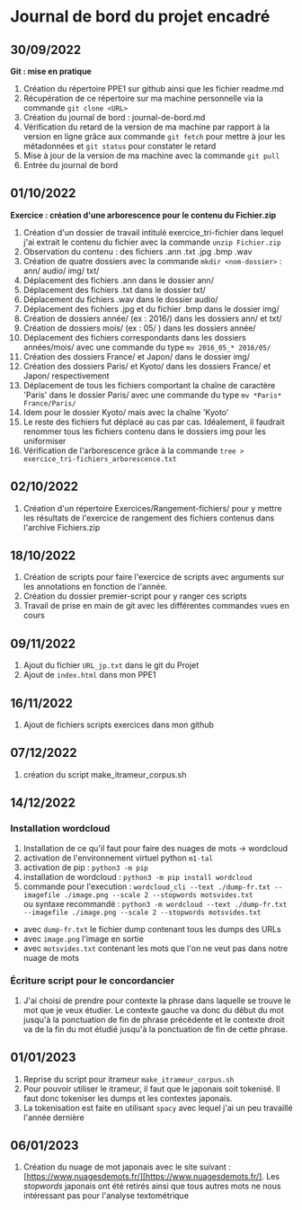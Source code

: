 # Journal de bord du projet encadré

## 30/09/2022
**Git : mise en pratique** 
1. Création du répertoire PPE1 sur github ainsi que les fichier readme.md  
2. Récupération de ce répertoire sur ma machine personnelle via la commande `git clone <URL>`  
3. Création du journal de bord : journal-de-bord.md  
4. Vérification du retard de la version de ma machine par rapport à la version en ligne grâce aux commande `git fetch` pour mettre à jour les métadonnées et `git status` pour constater le retard  
5. Mise à jour de la version de ma machine avec la commande `git pull`
6. Entrée du journal de bord  

## 01/10/2022
**Exercice : création d'une arborescence pour le contenu du Fichier.zip**  
1. Création d'un dossier de travail intitulé exercice_tri-fichier dans lequel j'ai extrait le contenu du fichier avec la commande  `unzip Fichier.zip`  
2. Observation du contenu : des fichiers .ann .txt .jpg .bmp .wav  
3. Création de quatre dossiers avec la commande `mkdir <nom-dossier>` : ann/ audio/ img/ txt/  
4. Déplacement des fichiers .ann dans le dossier ann/  
5. Déplacement des fichiers .txt dans le dossier txt/  
6. Déplacement du fichiers .wav dans le dossier audio/  
7. Déplacement des fichiers .jpg et du fichier .bmp dans le dossier img/  
8. Création de dossiers année/ (ex : 2016/) dans les dossiers ann/ et txt/  
9. Création de dossiers mois/ (ex : 05/ ) dans les dossiers année/  
10. Déplacement des fichiers correspondants dans les dossiers années/mois/ avec une commande du type `mv 2016_05_* 2016/05/`  
11. Création des dossiers France/ et Japon/ dans le dossier img/  
12. Création des dossiers Paris/ et Kyoto/ dans les dossiers France/ et Japon/ respectivement  
13. Déplacement de tous les fichiers comportant la chaîne de caractère 'Paris' dans le dossier Paris/ avec une commande du type `mv *Paris* France/Paris/`  
14. Idem pour le dossier Kyoto/ mais avec la chaîne 'Kyoto'
15. Le reste des fichiers fut déplacé au cas par cas. Idéalement, il faudrait renommer tous les fichiers contenu dans le dossiers img pour les uniformiser  
16. Vérification de l'arborescence grâce à la commande `tree > exercice_tri-fichiers_arborescence.txt`  

## 02/10/2022  
1. Création d'un répertoire Exercices/Rangement-fichiers/ pour y mettre les résultats de l'exercice de rangement des fichiers contenus dans l'archive Fichiers.zip

## 18/10/2022  
1. Création de scripts pour faire l'exercice de scripts avec arguments sur les annotations en fonction de l'année.
2. Création du dossier premier-script pour y ranger ces scripts 
3. Travail de prise en main de git avec les différentes commandes vues en cours

## 09/11/2022  
1. Ajout du fichier `URL_jp.txt` dans le git du Projet
2. Ajout de `index.html` dans mon PPE1  

## 16/11/2022  
1. Ajout de fichiers scripts exercices dans mon github

## 07/12/2022  
1. création du script make_itrameur_corpus.sh  

## 14/12/2022  
### Installation wordcloud
1. Installation de ce qu'il faut pour faire des nuages de mots -> wordcloud  
2. activation de l'environnement virtuel python `m1-tal`
3. activation de pip : `python3 -m pip`  
4. installation de wordcloud : `python3 -m pip install wordcloud`  
5. commande pour l'execution : `wordcloud_cli --text ./dump-fr.txt --imagefile ./image.png --scale 2 --stopwords motsvides.txt`  
ou syntaxe recommandé : `python3 -m wordcloud --text ./dump-fr.txt --imagefile ./image.png --scale 2 --stopwords motsvides.txt`  
- avec `dump-fr.txt` le fichier dump contenant tous les dumps des URLs  
- avec `image.png` l'image en sortie
- avec `motsvides.txt` contenant les mots que l'on ne veut pas dans notre nuage de mots

### Écriture script pour le concordancier
1. J'ai choisi de prendre pour contexte la phrase dans laquelle se trouve le mot que je veux étudier. Le contexte gauche va donc du début du mot jusqu'à la ponctuation de fin de phrase précédente et le contexte droit va de la fin du mot étudié jusqu'à la ponctuation de fin de cette phrase.

## 01/01/2023  
1. Reprise du script pour itrameur `make_itrameur_corpus.sh`
2. Pour pouvoir utiliser le itrameur, il faut que le japonais soit tokenisé. Il faut donc tokeniser les dumps et les contextes japonais.
3. La tokenisation est faite en utilisant `spacy` avec lequel j'ai un peu travaillé l'année dernière 

## 06/01/2023  
1. Création du nuage de mot japonais avec le site suivant : [https://www.nuagesdemots.fr/][https://www.nuagesdemots.fr/]. Les _stopwords_ japonais ont été retirés ainsi que tous autres mots ne nous intéressant pas pour l'analyse textométrique

